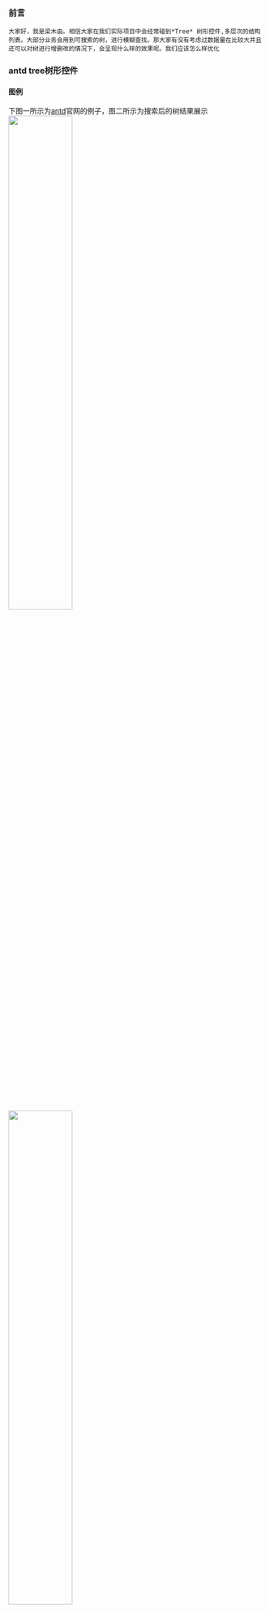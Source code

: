 ### 前言

`大家好，我是梁木由。相信大家在我们实际项目中会经常碰到*Tree* 树形控件,多层次的结构列表。大部分业务会用到可搜索的树，进行模糊查找。那大家有没有考虑过数据量在比较大并且还可以对树进行增删改的情况下，会呈现什么样的效果呢。我们应该怎么样优化`

### antd tree树形控件

#### 图例

下图一所示为[antd](https://www.antdv.com/components/tree-cn)官网的例子，图二所示为搜索后的树结果展示
<img src="https://p3-juejin.byteimg.com/tos-cn-i-k3u1fbpfcp/2644419986f14e6fa987c686d0ad52fd~tplv-k3u1fbpfcp-watermark.image?" alt="" width="50%" />

<img src="https://p6-juejin.byteimg.com/tos-cn-i-k3u1fbpfcp/d18568ee238a4002bb5e4f38990cbf70~tplv-k3u1fbpfcp-watermark.image?" alt="" width="50%" />

根据上图所示呢，我们会觉得很棒呀，效果也没什么问题，立马复制粘贴到自己项目里。😄😄😄我也太棒了吧，这么利索的就完成了一个需求。

那事实如此吗？嗯，对，没错。对于没有特殊数据量的需求来说，的确可以满足。那如果要实现复杂一点的功能比如可以对树进行增删改查呢，那我们来说说会出现哪些问题。

### 实现功能

-   对树增加节点
-   对树修改节点
-   对树删除节点

那对于上述三个功能，以上antd 示例，还可以满足吗，答案肯定是不行，那就需要我们在它的基础上进行二次开发，或者自己从零开始开发。

### 功能优化

那么首先需要想到重点是什么，还用说吗，当然是完成需求呀，那作为我们开发人员来说，soeasy。那这个时候产品又来了，说我们这个树呢数据量是比较大的，我们要考虑到用户的体验。比如说呢

-   用户搜索中呢，我们的树结果展示需要做到，非常快的更新，不希望用户对着loading发呆，趁此机会喝口咖啡，我们要他全神贯注的使用我们的系统。
-   搜索后呢，节点的显示以及展开要明确，无关节点及对应的父节点不需要展示，不需要呈现在页面
-   并且呢用户的增删改也需要做无痕更新，

此时我不屑的😒😒😒眼神。

### 优化方法

首先呢我们需要知道的如何避免上述几种比较差的体验感。我们都知道，树形格式化的数据都是以children进行嵌套的。那我们需要操作某个节点时，就需要一直在递归直到获取到相应节点。那我们只需要避免这种递归操作不就可以了吗。

如何避免呢，我们可以将树形数据转化为扁平化的数据，只要对树进行任何操作，都在扁平化的数据中处理各种操作，然后再将扁平化数据转为树形数据就可以了，`通过操作扁平化数据这种方法呢，我认为可以解决大部分的体验问题。`那么看下代码如何实现

#### 格式化树形数据结构为扁平数据结构

```javascript
/**
 * @description 格式化树形数据结构为扁平数据结构
 * @param data 传入初始数据
 * @param treeData return 的返回结果
 * @param _params 替换初始数据中 key,title,children 字段为树组件中对应的字段
 * @param _level 层级级别
 * @param parentIds 父节点id集合用来设置pid
 * @param _params.other 自定义添加需要返回的字段
 */
export function formatFlatTree(
  data,
  _params: any = {},
  _level = 1,
  parentIds: string[] = [],
  treeData: TreeDataState[] = []
) {
  if (!data.length) {
    return treeData;
  }
  const list: TreeDataState[] = [];
  const param = {
    id: _params.id || 'key',
    title: _params.title || 'title',
    children: _params.children || 'children',
    other: _params.other || [],
  };
  const pIds: string[] = [];
  const obj = {};
  for (let i = 0; i < data.length; i++) {
    const node = data[i];
    const key = node[param.id];
    const child = node[param.children] || [];
    if (param.other.length) {
      param.other.forEach((element) => {
        obj[element] = node[element];
      });
    }
    treeData.push({
      key: key,
      title: node[param.title],
      pid: parentIds[i] || '0',
      level: _level,
      ...obj,
    });
    list.push(...child);
    pIds.push(...new Array(child.length).fill(key));
  }
  return formatFlatTree(list, param, _level + 1, pIds, treeData);
}
```

#### 扁平化数据转为树形数据

```javascript
/** 格式化扁平数据结构为树形数据结构*/
export function formatTree(list) {
  const data = JSON.parse(JSON.stringify(list));
  const obj = {},
    trees: ftDataState[] = [];
  data.forEach((item) => {
    obj[item.key] = item;
  });
  data.forEach((item) => {
    const parent = obj[item.pid];
    if (parent) (parent.children || (parent.children = [])).push(item);
    else trees.push(item);
  });
  return trees;
}
```

## 结语

**如果感觉此文稍微对您有些帮助的话，请支持一下点个赞👍**

[欢迎大家来大家庭互相学习（摸鱼），沸点](https://juejin.cn/user/1583757900135464/pins)
